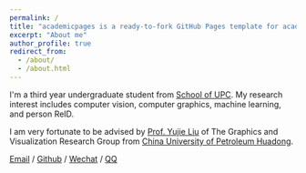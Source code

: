 ```yaml
---
permalink: /
title: "academicpages is a ready-to-fork GitHub Pages template for academic personal websites"
excerpt: "About me"
author_profile: true
redirect_from: 
  - /about/
  - /about.html
---
```


I'm a third year undergraduate student from [School of UPC](https://www.upc.edu.cn/). My research interest includes computer vision, computer graphics, machine learning, and person ReID.

I am very fortunate to be advised by [Prof. Yujie Liu](https://computer.upc.edu.cn/2017/0313/c6287a103939/page.htm) of The Graphics and Visualization Research Group from [China University of Petroleum Huadong](https://www.upc.edu.cn/). 


[Email](wangzhaoyongupc@gmail.com) / [Github](https://github.com/wangzhaoyongupc) / [Wechat](../images/WeChat.jpg) / [QQ](../images/QQ.jpg)
